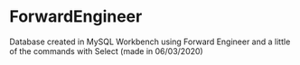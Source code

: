 # ForwardEngineer
Database created in MySQL Workbench using Forward Engineer and a little of the commands with Select (made in 06/03/2020)
